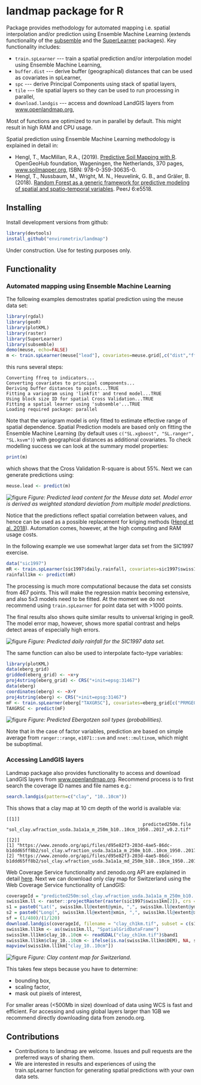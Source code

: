 # landmap package for R

Package provides methodology for automated mapping i.e. spatial interpolation and/or 
prediction using Ensemble Machine Learning (extends functionality of the 
[subsemble](https://github.com/ledell/subsemble) and the [SuperLearner](https://github.com/ecpolley/SuperLearner) packages). Key functionality includes:

* `train.spLearner` --- train a spatial prediction and/or interpolation model using Ensemble Machine Learning,
* `buffer.dist` --- derive buffer (geographical) distances that can be used as covariates in spLearner, 
* `spc` --- derive Principal Components using stack of spatial layers,
* `tile` --- tile spatial layers so they can be used to run processing in parallel,
* `download.landgis` --- access and download LandGIS layers from www.openlandmap.org,

Most of functions are optimized to run in parallel by default. This might result in high RAM and CPU usage.

Spatial prediction using Ensemble Machine Learning methodology is explained in 
detail in:

- Hengl, T., MacMillan, R.A., (2019). 
   [Predictive Soil Mapping with R](https://soilmapper.org/soilmapping-using-mla.html). 
   OpenGeoHub foundation, Wageningen, the Netherlands, 370 pages, www.soilmapper.org, 
   ISBN: 978-0-359-30635-0.
- Hengl, T., Nussbaum, M., Wright, M. N., Heuvelink, G. B., and Gräler, B. (2018). 
   [Random Forest as a generic framework for predictive modeling of spatial and spatio-temporal variables](https://doi.org/10.7717/peerj.5518). PeerJ 6:e5518.

## Installing

Install development versions from github:

```r
library(devtools)
install_github("envirometrix/landmap")
```

Under construction. Use for testing purposes only.

## Functionality

### Automated mapping using Ensemble Machine Learning

The following examples demostrates spatial prediction using the meuse data set:

```r
library(rgdal)
library(geoR)
library(plotKML)
library(raster)
library(SuperLearner)
library(subsemble)
demo(meuse, echo=FALSE)
m <- train.spLearner(meuse["lead"], covariates=meuse.grid[,c("dist","ffreq")], lambda = 1)
```

this runs several steps:

```
Converting ffreq to indicators...
Converting covariates to principal components...
Deriving buffer distances to points...TRUE
Fitting a variogram using 'linkfit' and trend model...TRUE
Using block size ID for spatial Cross Validation...TRUE
Fitting a spatial learner using 'subsemble'...TRUE
Loading required package: parallel
```

Note that the variogram model is only fitted to estimate effective range of spatial dependence.
Spatial Prediction models are based only on fitting the Ensemble Machine Learning 
(by default uses `c("SL.xgboost", "SL.ranger", "SL.ksvm")`) with geographical distances 
as additional covariates. To check modelling success we can look at the summary model properties:

```r
print(m)
```

which shows that the Cross Validation R-square is about 55%. Next we can generate predictions using:

```r
meuse.lead <- predict(m)
```

![figure](https://github.com/thengl/GeoMLA/blob/master/RF_vs_kriging/results/meuse/Fig_meuse_EML.png) *Figure: Predicted lead content for the Meuse data set. Model error is derived as weighted standard deviation from multiple model predictions.*

Notice that the predictions reflect spatial correlation between values, and hence can be used
as a possible replacement for kriging methods ([Hengl et al. 2018](https://doi.org/10.7717/peerj.5518)). Automation comes, however, at the high computing and RAM usage costs.

In the following example we use somewhat larger data set from the SIC1997 exercise.

```r
data("sic1997")
mR <- train.spLearner(sic1997$daily.rainfall, covariates=sic1997$swiss1km[c("CHELSA_rainfall","DEM")], lambda=1)
rainfall1km <- predict(mR)
```

The processing is much more computational because the data set consists from 467 points.
This will make the regression matrix becoming extensive, and also 5x3 models need to be fitted.
At the moment we do not recommend using `train.spLearner` for point data set with >1000 points.

The final results also shows quite similar results to universal kriging in geoR.
The model error map, however, shows more spatial contrast and helps detect areas of 
especially high errors.

![figure](https://github.com/thengl/GeoMLA/blob/master/RF_vs_kriging/results/rainfall/Fig_SIC1997_EML.png) *Figure: Predicted daily rainfall for the SIC1997 data set.*

The same function can also be used to interpolate facto-type variables:

```r
library(plotKML)
data(eberg_grid)
gridded(eberg_grid) <- ~x+y
proj4string(eberg_grid) <- CRS("+init=epsg:31467")
data(eberg)
coordinates(eberg) <- ~X+Y
proj4string(eberg) <- CRS("+init=epsg:31467")
mF <- train.spLearner(eberg["TAXGRSC"], covariates=eberg_grid[c("PRMGEO6","DEMSRT6","TWISRT6","TIRAST6")])
TAXGRSC <- predict(mF)
```

![figure](https://github.com/Envirometrix/PredictiveSoilMapping/blob/master/figures/predicted_classes_eberg.png) *Figure: Predicted Ebergotzen soil types (probabilities).*

Note that in the case of factor variables, prediction are based on simple average from
`ranger::range`, `e1071::svm` and `nnet::multinom`, which might be suboptimal.

### Accessing LandGIS layers

Landmap package also provides functionality to access and download LandGIS layers
from www.openlandmap.org. Recommend process is to first search the coverage ID 
names and file names e.g.:

```r
search.landgis(pattern=c("clay", "10..10cm"))
```

This shows that a clay map at 10 cm depth of the world is available via:

```
[[1]]
                                                   predicted250m.file 
"sol_clay.wfraction_usda.3a1a1a_m_250m_b10..10cm_1950..2017_v0.2.tif" 

[[2]]
[1] "https://www.zenodo.org/api/files/d95e82f3-203d-4ae5-86dc-b1ddd65ff8b2/sol_clay.wfraction_usda.3a1a1a_m_250m_b10..10cm_1950..2017_v0.2.tif" 
[2] "https://www.zenodo.org/api/files/d95e82f3-203d-4ae5-86dc-b1ddd65ff8b2/sol_clay.wfraction_usda.3a1a1a_md_250m_b10..10cm_1950..2017_v0.2.tif"
```

Web Coverage Service functionality and zenodo.org API are explained in detail [here](https://github.com/Envirometrix/LandGISmaps#accessing-data).
Next we can download only clay map for Switzerland using the Web Coverage Service 
functionality of LandGIS:

```r
coverageId = "predicted250m:sol_clay.wfraction_usda.3a1a1a_m_250m_b10..10cm_1950..2017_v0.2"
swiss1km.ll <- raster::projectRaster(raster(sic1997$swiss1km[2]), crs = "+init=epsg:4326", res=c(1/120, 1/120))
s1 = paste0("Lat(", swiss1km.ll@extent@ymin, ",", swiss1km.ll@extent@ymax,")")
s2 = paste0("Long(", swiss1km.ll@extent@xmin, ",", swiss1km.ll@extent@xmax,")")
sf = (1/480)/(1/120)
download.landgis(coverageId, filename = "clay_ch1km.tif", subset = c(s1,s2), scalefactor = sf)
swiss1km.ll1km <- as(swiss1km.ll, "SpatialGridDataFrame")
swiss1km.ll1km$clay_10..10cm <- readGDAL("clay_ch1km.tif")$band1
swiss1km.ll1km$clay_10..10cm <- ifelse(is.na(swiss1km.ll1km$DEM), NA, swiss1km.ll1km$clay_10..10cm)
mapview(swiss1km.ll1km["clay_10..10cm"])
```

![figure](https://github.com/thengl/GeoMLA/blob/master/RF_vs_kriging/results/rainfall/Fig_download_LandGIS_swiss1km.jpg) *Figure: Clay content map for Switzerland.*

This takes few steps because you have to determine:

* bounding box,
* scaling factor,
* mask out pixels of interest,

For smaller areas (<500Mb in size) download of data using WCS is fast and efficient.
For accessing and using global layers larger than 1GB we recommend directly downloading data from zenodo.org.

## Contributions

* Contributions to landmap are welcome. Issues and pull requests are the preferred ways of sharing them.
* We are interested in results and experiences of using the train.spLearner function for generating spatial predictions with your own data sets.
